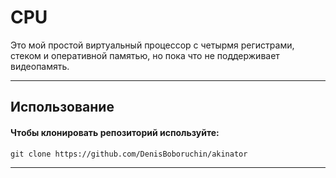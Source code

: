 # **CPU**
Это мой простой виртуальный процессор с четырмя регистрами, стеком и оперативной памятью, но пока что не поддерживает видеопамять.
____
## **Использование**

#### Чтобы клонировать репозиторий используйте:
```
git clone https://github.com/DenisBoboruchin/akinator
```
____
